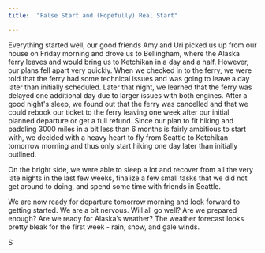 ```yaml
---
title:  "False Start and (Hopefully) Real Start"

---
```


Everything started well, our good friends Amy and Uri picked us up from our house on Friday morning and drove us to Bellingham, where the Alaska ferry leaves and would bring us to Ketchikan in a day and a half. However, our plans fell apart very quickly. When we checked in to the ferry, we were told that the ferry had some technical issues and was going to leave a day later than initially scheduled. Later that night, we learned that the ferry was delayed one additional day due to larger issues with both engines. After a good night's sleep, we found out that the ferry was cancelled and that we could rebook our ticket to the ferry leaving one week after our initial planned departure or get a full refund. Since our plan to fit hiking and paddling 3000 miles in a bit less than 6 months is fairly ambitious to start with, we decided with a heavy heart to fly from Seattle to Ketchikan tomorrow morning and thus only start hiking one day later than initially outlined.

On the bright side, we were able to sleep a lot and recover from all the very late nights in the last few weeks, finalize a few small tasks that we did not get around to doing, and spend some time with friends in Seattle.

We are now ready for departure tomorrow morning and look forward to getting started. We are a bit nervous. Will all go well? Are we prepared enough? Are we ready for Alaska’s weather? The weather forecast looks pretty bleak for the first week - rain, snow, and gale winds.  

S
